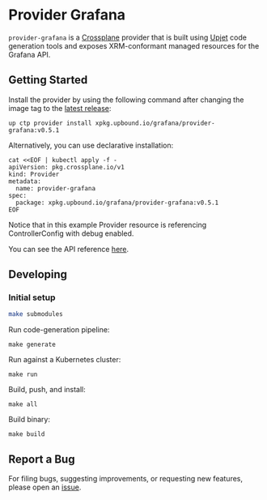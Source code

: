 # Provider Grafana

`provider-grafana` is a [Crossplane](https://crossplane.io/) provider that
is built using [Upjet](https://github.com/upbound/upjet) code
generation tools and exposes XRM-conformant managed resources for the
Grafana API.

## Getting Started

Install the provider by using the following command after changing the image tag
to the [latest release](https://marketplace.upbound.io/providers/grafana/provider-grafana):

```
up ctp provider install xpkg.upbound.io/grafana/provider-grafana:v0.5.1
```

Alternatively, you can use declarative installation:

```
cat <<EOF | kubectl apply -f -
apiVersion: pkg.crossplane.io/v1
kind: Provider
metadata:
  name: provider-grafana
spec:
  package: xpkg.upbound.io/grafana/provider-grafana:v0.5.1
EOF
```

Notice that in this example Provider resource is referencing ControllerConfig with debug enabled.

You can see the API reference [here](https://doc.crds.dev/github.com/grafana/crossplane-provider-grafana).

## Developing

### Initial setup

```bash
make submodules
```

Run code-generation pipeline:

```console
make generate
```

Run against a Kubernetes cluster:

```console
make run
```

Build, push, and install:

```console
make all
```

Build binary:

```console
make build
```

## Report a Bug

For filing bugs, suggesting improvements, or requesting new features, please
open an [issue](https://github.com/grafana/crossplane-provider-grafana/issues).
